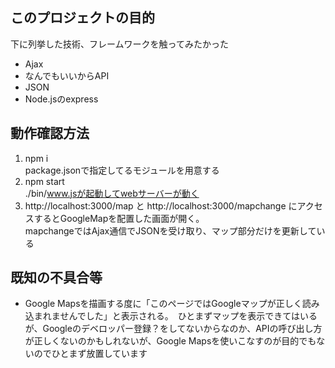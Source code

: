 ## このプロジェクトの目的

下に列挙した技術、フレームワークを触ってみたかった
* Ajax
* なんでもいいからAPI
* JSON
* Node.jsのexpress

## 動作確認方法

1. npm i  
package.jsonで指定してるモジュールを用意する
1. npm start  
./bin/www.jsが起動してwebサーバーが動く
1. http://localhost:3000/map と http://localhost:3000/mapchange にアクセスするとGoogleMapを配置した画面が開く。  
mapchangeではAjax通信でJSONを受け取り、マップ部分だけを更新している

## 既知の不具合等

* Google Mapsを描画する度に「このページではGoogleマップが正しく読み込まれませんでした」と表示される。　ひとまずマップを表示できてはいるが、Googleのデベロッパー登録？をしてないからなのか、APIの呼び出し方が正しくないのかもしれないが、Google Mapsを使いこなすのが目的でもないのでひとまず放置しています
